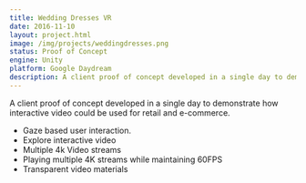 ```yaml
---
title: Wedding Dresses VR
date: 2016-11-10
layout: project.html
image: /img/projects/weddingdresses.png
status: Proof of Concept
engine: Unity
platform: Google Daydream
description: A client proof of concept developed in a single day to demonstrate how interactive video could be used for retail and e-commerce.
---
```


A client proof of concept developed in a single day to demonstrate how interactive video could be used for retail and e-commerce.

- Gaze based user interaction.
- Explore interactive video
- Multiple 4k Video streams
- Playing multiple 4K streams while maintaining 60FPS
- Transparent video materials
